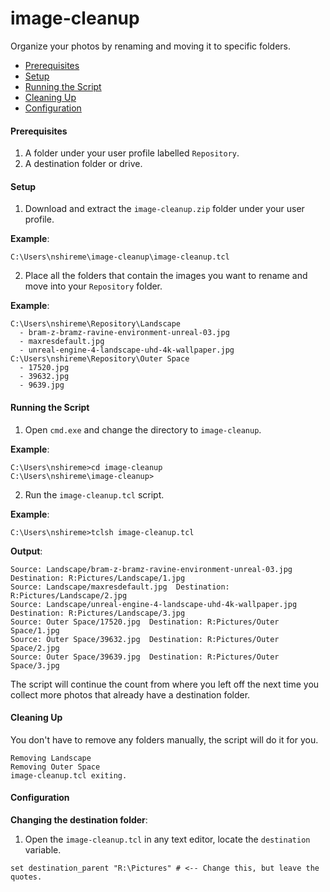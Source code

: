 # image-cleanup
Organize your photos by renaming and moving it to specific folders.

* [Prerequisites](#prerequisites)
* [Setup](#setup)
* [Running the Script](#running-the-script)
* [Cleaning Up](#cleaning-up)
* [Configuration](#configuration)

#### <a name="prerequisites"></a>Prerequisites
1. A folder under your user profile labelled `Repository`.
2. A destination folder or drive.

#### <a name="setup"></a>Setup
1. Download and extract the `image-cleanup.zip` folder under your user profile.

**Example**:
```
C:\Users\nshireme\image-cleanup\image-cleanup.tcl
```
2. Place all the folders that contain the images you want to rename and move into your `Repository` folder.

**Example**:
```
C:\Users\nshireme\Repository\Landscape
  - bram-z-bramz-ravine-environment-unreal-03.jpg
  - maxresdefault.jpg
  - unreal-engine-4-landscape-uhd-4k-wallpaper.jpg
C:\Users\nshireme\Repository\Outer Space
  - 17520.jpg
  - 39632.jpg
  - 9639.jpg
```
#### <a name="running-the-script"></a>Running the Script

1. Open `cmd.exe` and change the directory to `image-cleanup`.

**Example**:
```batch
C:\Users\nshireme>cd image-cleanup
C:\Users\nshireme\image-cleanup>
```
2. Run the `image-cleanup.tcl` script.

**Example**:
```batch
C:\Users\nshireme>tclsh image-cleanup.tcl
```

**Output**:
```
Source: Landscape/bram-z-bramz-ravine-environment-unreal-03.jpg  Destination: R:Pictures/Landscape/1.jpg
Source: Landscape/maxresdefault.jpg  Destination: R:Pictures/Landscape/2.jpg
Source: Landscape/unreal-engine-4-landscape-uhd-4k-wallpaper.jpg  Destination: R:Pictures/Landscape/3.jpg
Source: Outer Space/17520.jpg  Destination: R:Pictures/Outer Space/1.jpg
Source: Outer Space/39632.jpg  Destination: R:Pictures/Outer Space/2.jpg
Source: Outer Space/39639.jpg  Destination: R:Pictures/Outer Space/3.jpg
```
The script will continue the count from where you left off the next time you collect more photos that already have a destination folder. 

#### <a name="cleaning-up"></a>Cleaning Up
You don't have to remove any folders manually, the script will do it for you. 
```
Removing Landscape
Removing Outer Space
image-cleanup.tcl exiting.
```
#### <a name="configuration"></a>Configuration

**Changing the destination folder**:

1. Open the `image-cleanup.tcl` in any text editor, locate the `destination` variable.
```
set destination_parent "R:\Pictures" # <-- Change this, but leave the quotes.
```
